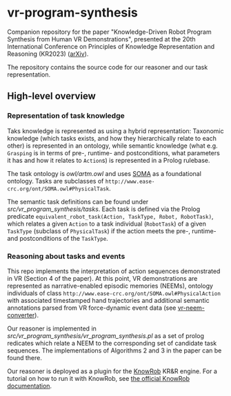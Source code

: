 # vr-program-synthesis

Companion repository for the paper "Knowledge-Driven Robot Program Synthesis from Human VR Demonstrations", presented at the 20th International Conference on Principles of Knowledge Representation and Reasoning (KR2023) ([arXiv](TODO)).

The repository contains the source code for our reasoner and our task representation.

## High-level overview

### Representation of task knowledge

Taks knowledge is represented as using a hybrid representation: Taxonomic knowledge (which tasks exists, and how they hierarchically relate to each other) is represented in an ontology, while semantic knowledge (what e.g. `Grasping` is in terms of pre-, runtime- and postconditions, what parameters it has and how it relates to `Action`s) is represented in a Prolog rulebase.

The task ontology is *owl/artm.owl* and uses [SOMA](https://ease-crc.github.io/soma/) as a foundational ontology. Tasks are subclasses of `http://www.ease-crc.org/ont/SOMA.owl#PhysicalTask`.

The semantic task definitions can be found under *src/vr_program_synthesis/tasks*. Each task is defined via the Prolog predicate `equivalent_robot_task(Action, TaskType, Robot, RobotTask)`, which relates a given `Action` to a task individual (`RobotTask`) of a given `TaskType` (subclass of `PhysicalTask`) if the action meets the pre-, runtime- and postconditions of the `TaskType`.

### Reasoning about tasks and events

This repo implements the interpretation of action sequences demonstrated in VR (Section 4 of the paper). At this point, VR demonstrations are represented as narrative-enabled episodic memories (NEEMs), ontology individuals of class `http://www.ease-crc.org/ont/SOMA.owl#PhysicalAction` with associated timestamped hand trajectories and additional semantic annotations parsed from VR force-dynamic event data (see [vr-neem-converter](https://github.com/ease-crc/vr-neem-converter)).

Our reasoner is implemented in *src/vr_program_synthesis/vr_program_synthesis.pl* as a set of prolog redicates which relate a NEEM to the corresponding set of candidate task sequences. The implementations of Algorithms 2 and 3 in the paper can be found there.

Our reasoner is deployed as a plugin for the [KnowRob](https://www.knowrob.org/) KR&R engine. For a tutorial on how to run it with KnowRob, see [the official KnowRob documentation](https://www.knowrob.org/doc/create_your_own_knowrob_package).

